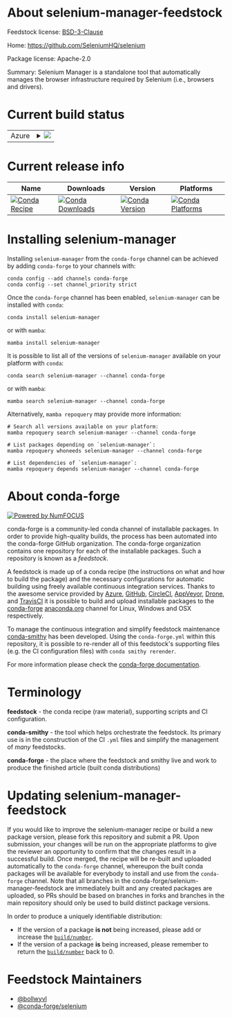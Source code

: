About selenium-manager-feedstock
================================

Feedstock license: [BSD-3-Clause](https://github.com/conda-forge/selenium-manager-feedstock/blob/main/LICENSE.txt)

Home: https://github.com/SeleniumHQ/selenium

Package license: Apache-2.0

Summary: Selenium Manager is a standalone tool that automatically manages the browser
infrastructure required by Selenium (i.e., browsers and drivers).

Current build status
====================


<table>
    
  <tr>
    <td>Azure</td>
    <td>
      <details>
        <summary>
          <a href="https://dev.azure.com/conda-forge/feedstock-builds/_build/latest?definitionId=20055&branchName=main">
            <img src="https://dev.azure.com/conda-forge/feedstock-builds/_apis/build/status/selenium-manager-feedstock?branchName=main">
          </a>
        </summary>
        <table>
          <thead><tr><th>Variant</th><th>Status</th></tr></thead>
          <tbody><tr>
              <td>linux_64</td>
              <td>
                <a href="https://dev.azure.com/conda-forge/feedstock-builds/_build/latest?definitionId=20055&branchName=main">
                  <img src="https://dev.azure.com/conda-forge/feedstock-builds/_apis/build/status/selenium-manager-feedstock?branchName=main&jobName=linux&configuration=linux%20linux_64_" alt="variant">
                </a>
              </td>
            </tr><tr>
              <td>osx_64</td>
              <td>
                <a href="https://dev.azure.com/conda-forge/feedstock-builds/_build/latest?definitionId=20055&branchName=main">
                  <img src="https://dev.azure.com/conda-forge/feedstock-builds/_apis/build/status/selenium-manager-feedstock?branchName=main&jobName=osx&configuration=osx%20osx_64_" alt="variant">
                </a>
              </td>
            </tr><tr>
              <td>osx_arm64</td>
              <td>
                <a href="https://dev.azure.com/conda-forge/feedstock-builds/_build/latest?definitionId=20055&branchName=main">
                  <img src="https://dev.azure.com/conda-forge/feedstock-builds/_apis/build/status/selenium-manager-feedstock?branchName=main&jobName=osx&configuration=osx%20osx_arm64_" alt="variant">
                </a>
              </td>
            </tr><tr>
              <td>win_64</td>
              <td>
                <a href="https://dev.azure.com/conda-forge/feedstock-builds/_build/latest?definitionId=20055&branchName=main">
                  <img src="https://dev.azure.com/conda-forge/feedstock-builds/_apis/build/status/selenium-manager-feedstock?branchName=main&jobName=win&configuration=win%20win_64_" alt="variant">
                </a>
              </td>
            </tr>
          </tbody>
        </table>
      </details>
    </td>
  </tr>
</table>

Current release info
====================

| Name | Downloads | Version | Platforms |
| --- | --- | --- | --- |
| [![Conda Recipe](https://img.shields.io/badge/recipe-selenium--manager-green.svg)](https://anaconda.org/conda-forge/selenium-manager) | [![Conda Downloads](https://img.shields.io/conda/dn/conda-forge/selenium-manager.svg)](https://anaconda.org/conda-forge/selenium-manager) | [![Conda Version](https://img.shields.io/conda/vn/conda-forge/selenium-manager.svg)](https://anaconda.org/conda-forge/selenium-manager) | [![Conda Platforms](https://img.shields.io/conda/pn/conda-forge/selenium-manager.svg)](https://anaconda.org/conda-forge/selenium-manager) |

Installing selenium-manager
===========================

Installing `selenium-manager` from the `conda-forge` channel can be achieved by adding `conda-forge` to your channels with:

```
conda config --add channels conda-forge
conda config --set channel_priority strict
```

Once the `conda-forge` channel has been enabled, `selenium-manager` can be installed with `conda`:

```
conda install selenium-manager
```

or with `mamba`:

```
mamba install selenium-manager
```

It is possible to list all of the versions of `selenium-manager` available on your platform with `conda`:

```
conda search selenium-manager --channel conda-forge
```

or with `mamba`:

```
mamba search selenium-manager --channel conda-forge
```

Alternatively, `mamba repoquery` may provide more information:

```
# Search all versions available on your platform:
mamba repoquery search selenium-manager --channel conda-forge

# List packages depending on `selenium-manager`:
mamba repoquery whoneeds selenium-manager --channel conda-forge

# List dependencies of `selenium-manager`:
mamba repoquery depends selenium-manager --channel conda-forge
```


About conda-forge
=================

[![Powered by
NumFOCUS](https://img.shields.io/badge/powered%20by-NumFOCUS-orange.svg?style=flat&colorA=E1523D&colorB=007D8A)](https://numfocus.org)

conda-forge is a community-led conda channel of installable packages.
In order to provide high-quality builds, the process has been automated into the
conda-forge GitHub organization. The conda-forge organization contains one repository
for each of the installable packages. Such a repository is known as a *feedstock*.

A feedstock is made up of a conda recipe (the instructions on what and how to build
the package) and the necessary configurations for automatic building using freely
available continuous integration services. Thanks to the awesome service provided by
[Azure](https://azure.microsoft.com/en-us/services/devops/), [GitHub](https://github.com/),
[CircleCI](https://circleci.com/), [AppVeyor](https://www.appveyor.com/),
[Drone](https://cloud.drone.io/welcome), and [TravisCI](https://travis-ci.com/)
it is possible to build and upload installable packages to the
[conda-forge](https://anaconda.org/conda-forge) [anaconda.org](https://anaconda.org/)
channel for Linux, Windows and OSX respectively.

To manage the continuous integration and simplify feedstock maintenance
[conda-smithy](https://github.com/conda-forge/conda-smithy) has been developed.
Using the ``conda-forge.yml`` within this repository, it is possible to re-render all of
this feedstock's supporting files (e.g. the CI configuration files) with ``conda smithy rerender``.

For more information please check the [conda-forge documentation](https://conda-forge.org/docs/).

Terminology
===========

**feedstock** - the conda recipe (raw material), supporting scripts and CI configuration.

**conda-smithy** - the tool which helps orchestrate the feedstock.
                   Its primary use is in the construction of the CI ``.yml`` files
                   and simplify the management of *many* feedstocks.

**conda-forge** - the place where the feedstock and smithy live and work to
                  produce the finished article (built conda distributions)


Updating selenium-manager-feedstock
===================================

If you would like to improve the selenium-manager recipe or build a new
package version, please fork this repository and submit a PR. Upon submission,
your changes will be run on the appropriate platforms to give the reviewer an
opportunity to confirm that the changes result in a successful build. Once
merged, the recipe will be re-built and uploaded automatically to the
`conda-forge` channel, whereupon the built conda packages will be available for
everybody to install and use from the `conda-forge` channel.
Note that all branches in the conda-forge/selenium-manager-feedstock are
immediately built and any created packages are uploaded, so PRs should be based
on branches in forks and branches in the main repository should only be used to
build distinct package versions.

In order to produce a uniquely identifiable distribution:
 * If the version of a package **is not** being increased, please add or increase
   the [``build/number``](https://docs.conda.io/projects/conda-build/en/latest/resources/define-metadata.html#build-number-and-string).
 * If the version of a package **is** being increased, please remember to return
   the [``build/number``](https://docs.conda.io/projects/conda-build/en/latest/resources/define-metadata.html#build-number-and-string)
   back to 0.

Feedstock Maintainers
=====================

* [@bollwyvl](https://github.com/bollwyvl/)
* [@conda-forge/selenium](https://github.com/orgs/conda-forge/teams/selenium/)

